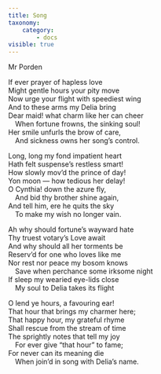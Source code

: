 ```yaml
---
title: Song
taxonomy:
    category:
        - docs
visible: true
---
```


<div class="author">Mr Porden</div>

If ever prayer of hapless love  
Might gentle hours your pity move  
Now urge your flight with speediest wing  
And to these arms my Delia bring  
Dear maid! what charm like her can cheer  
&emsp;When fortune frowns, the sinking soul!  
Her smile unfurls the brow of care,  
&emsp;And sickness owns her song’s control.  

Long, long my fond impatient heart  
Hath felt suspense’s restless smart!  
How slowly mov’d the prince of day!  
Yon moon — how tedious her delay!  
O Cynthia! down the azure fly,  
&emsp;And bid thy brother shine again,  
And tell him, ere he quits the sky  
&emsp;To make my wish no longer vain.    
  
Ah why should fortune’s wayward hate  
Thy truest votary’s Love await  
And why should all her torments be  
Reserv’d for one who loves like me  
Nor rest nor peace my bosom knows  
&emsp;Save when perchance some irksome night  
If sleep my wearied eye-lids close  
&emsp;My soul to Delia takes its flight  
  
O lend ye hours, a favouring ear!  
That hour that brings my charmer here;  
That happy hour, my grateful rhyme  
Shall rescue from the stream of time  
The sprightly notes that tell my joy  
&emsp;For ever give “that hour” to fame;  
For never can its meaning die  
&emsp;When join’d in song with Delia’s name.